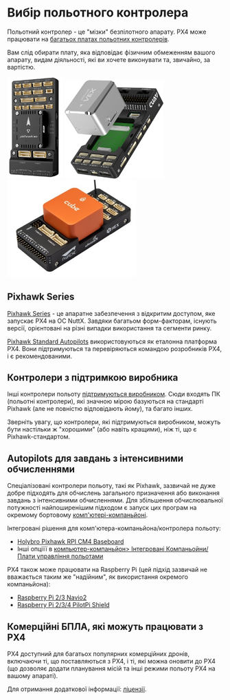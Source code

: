# Вибір польотного контролера

Польотний контролер - це "мізки" безпілотного апарату. PX4 може працювати на [багатьох платах польотних контролерів](../flight_controller/README.md).

Вам слід обирати плату, яка відповідає фізичним обмеженням вашого апарату, видам діяльності, які ви хочете виконувати та, звичайно, за вартістю.

<img src="../../assets/flight_controller/pixhawk6x/pixhawk6x_hero_upright.png" width="130px" title="Holybro Pixhawk6X" /> <img src="../../assets/flight_controller/cuav_pixhawk_v6x/pixhawk_v6x.jpg" width="230px" title="CUAV Pixhawk 6X"  /> <img src="../../assets/flight_controller/cube/orange/cube_orange_hero.jpg" width="300px" title="CubePilot Cube Orange" />


## Pixhawk Series

[Pixhawk Series](../flight_controller/pixhawk_series.md) - це апаратне забезпечення з відкритим доступом, яке запускає PX4 на ОС NuttX. Завдяки багатьом форм-факторам, існують версії, орієнтовані на різні випадки використання та сегменти ринку.

[Pixhawk Standard Autopilots](../flight_controller/autopilot_pixhawk_standard.md) використовуються як еталонна платформа PX4. Вони підтримуються та перевіряються командою розробників PX4, і є рекомендованими.

## Контролери з підтримкою виробника

Інші контролери польоту [підтримуються виробником](../flight_controller/autopilot_manufacturer_supported.md). Сюди входять ПК (польотні контролери), які значною мірою базуються на стандарті Pixhawk (але не повністю відповідають йому), та багато інших.

Зверніть увагу, що контролери, які підтримуються виробником, можуть бути настільки ж "хорошими" (або навіть кращими), ніж ті, що є Pixhawk-стандартом.

## Autopilots для завдань з інтенсивними обчисленнями

Спеціалізовані контролери польоту, такі як Pixhawk, зазвичай не дуже добре підходять для обчислень загального призначення або виконання завдань з інтенсивними обчисленнями. Для збільшення обчислювальної потужності найпоширенішим підходом є запуск цих програм на окремому бортовому [комп'ютері-компаньйоні](../companion_computer/README.md).

Інтегровані рішення для комп'ютера-компаньйона/контролера польоту:

- [Holybro Pixhawk RPI CM4 Baseboard](../companion_computer/holybro_pixhawk_rpi_cm4_baseboard.md)
- Інші опціїї в [компьютер-компаньйон> Інтегровані Компаньойни/Плати управління польотами](../companion_computer/README.md#integrated-companion-flight-controller-boards)


PX4 також може працювати на Raspberry Pi (цей підхід зазвичай не вважається таким же "надійним", як використання окремого компаньйона):

- [Raspberry Pi 2/3 Navio2](../flight_controller/raspberry_pi_navio2.md)
- [Raspberry Pi 2/3/4 PilotPi Shield](../flight_controller/raspberry_pi_pilotpi.md)


## Комерційні БПЛА, які можуть працювати з PX4

PX4 доступний для багатьох популярних комерційних дронів, включаючи ті, що поставляються з PX4, і ті, які можна оновити до PX4 (що дозволяє додати планування місій та інші режими польоту PX4 на вашому апараті).

Для отримання додаткової інформації: [ліцензії](contribute/licenses.md).

